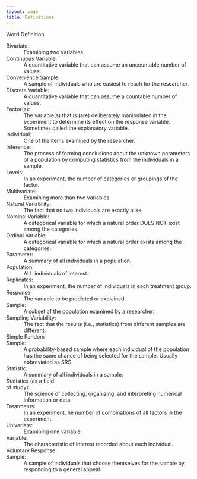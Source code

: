 ```yaml
---
layout: page
title: Definitions
---
```


<div class="panel panel-info">
  <div class="panel-heading">Word <span class="pull-right">Definition</span></div>
  <div class="panel-body">
    <dl class="dl-horizontal">

<dt>Bivariate</dt><dd>Examining two variables.</dd>
<dt>Continuous Variable</dt><dd>A quantitative variable that can assume an uncountable number of values.</dd>
<dt>Convenience Sample</dt><dd>A sample of individuals who are easiest to reach for the researcher.</dd>
<dt>Discrete Variable</dt><dd>A quantitative variable that can assume a countable number of values.</dd>
<dt>Factor(s)</dt><dd>The variable(s) that is (are) deliberately manipulated in the experiment to determine its effect on the response variable. Sometimes called the explanatory variable.</dd>
<dt>Individual</dt><dd>One of the items examined by the researcher.</dd>
<dt>Inference</dt><dd>The process of forming conclusions about the unknown parameters of a population by computing statistics from the individuals in a sample.</dd>
<dt>Levels</dt><dd>In an experiment, the number of categories or groupings of the factor.</dd>
<dt>Multivariate</dt><dd>Examining more than two variables.</dd>
<dt>Natural Variability</dt><dd>The fact that no two individuals are exactly alike.</dd>
<dt>Nominal Variable</dt><dd>A categorical variable for which a natural order DOES NOT exist among the categories.</dd>
<dt>Ordinal Variable</dt><dd>A categorical variable for which a natural order exists among the categories.</dd>
<dt>Parameter</dt><dd>A summary of all individuals in a population.</dd>
<dt>Population</dt><dd>ALL individuals of interest.</dd>
<dt>Replicates</dt><dd>In an experiment, the number of individuals in each treatment group.</dd>
<dt>Response</dt><dd>The variable to be predicted or explained.</dd>
<dt>Sample</dt><dd>A subset of the population examined by a researcher.</dd>
<dt>Sampling Variability</dt><dd>The fact that the results (i.e., statistics) from different samples are different.</dd>
<dt>Simple Random Sample</dt><dd>A probability-based sample where each individual of the population has the same chance of being selected for the sample. Usually abbreviated as SRS.</dd>
<dt>Statistic</dt><dd>A summary of all individuals in a sample.</dd>
<dt>Statistics (as a field of study)</dt><dd>The science of
collecting, organizing, and interpreting numerical information or data.</dd>
<dt>Treatments</dt><dd>In an experiment, he number of combinations of all factors in the experiment.</dd>
<dt>Univariate</dt><dd>Examining one variable.</dd>
<dt>Variable</dt><dd>The characteristic of interest recorded about each individual.</dd>
<dt>Voluntary Response Sample</dt><dd>A sample of individuals that choose themselves for the sample by responding to a general appeal.</dd>
</dl>

  </div>
</div>

<style>
.panel .dl-horizontal dt {
    white-space: normal;
    width: 29%;
    clear: left;
}
.panel .dl-horizontal dt:after {
    content: ":";
}
.panel .dl-horizontal dd {
    padding-left: 0.5em;
}

</style>
